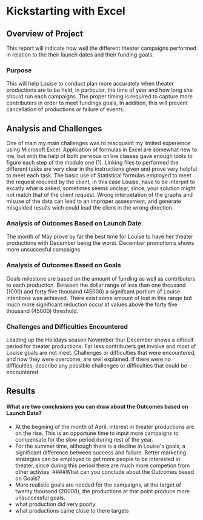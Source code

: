# Kickstarting with Excel
## Overview of Project
This report will indicate how well the different theater campaigns performed in relation to the their launch dates and their funding goals. 
### Purpose
This will help Louise to conduct plan more accurately when theater productions are to be held, in particular, the time of year and how long she should run each campaigns. The proper timing is required to capture more contributers in order to meet fundings goals, In addition, this will prevent cancellation of productions or failure of events. 
## Analysis and Challenges
One of main my main challenges was to reacquaint my limited experience using Microsoft Excel. Application of formulas in Excel are somewhat new to me, but with the help of both pervious online classes gave enough tools to figure each step of the module one (1). Linking files to performed the different tasks are very clear in the instructions given and prove very helpful to meet each task. The basic use of Statistical formulas employed to meet the request required by the client, in this case Louise, have to be interpet to excatly what is asked, sometimes seems unclear, since, your solution might not match that of the client request. Wrong interpetation of the graphs and misuse of the data can lead to an improper assessment, and generate misguided results wich could lead the client in the wrong direction.
### Analysis of Outcomes Based on Launch Date
The month of May prove by far the best time for Louise to have her theater productions with December being the worst. December promotioms shows more unsuccesful campaigns 
### Analysis of Outcomes Based on Goals
Goals milestone are based on the amount of funding as well as contributers to each production. Between the dollar range of less than one thousand (1000) and forty five thousand (45000) a signifcant portiom of Louise intentions was achieved. There exist some amount of lost in this range but much more significant reduction occur at values above the forty five thousand (45000) threshold.
### Challenges and Difficulties Encountered
Leading up the Hoildays season November thur December shows a dificult period for theater productions. Far less contributers get involve and most of Louise goals are not meet. Challenges or difficulties that were encountered, and how they were overcome, are well explained. If there were no difficulties, describe any possible challenges or difficulties that could be encountered
## Results
#### What are two conclusions you can draw about the Outcomes based on Launch Date?
- At the begining of the month of April, interest in theater productions are on the rise. This is an opportune time to input more campaigns to compensate for the slow period during rest of the year. 
- For the summer time, although there is a decline in Louise's goals, a significant difference between success and failure. Better marketing strategies can be employed to get more people to be interested in theater, since during this period there are much more competion from other activies.
####What can you conclude about the Outcomes based on Goals?
- More realistic goals are needed for the campaigns, at the target of twenty thousand (20000), the productions at that point produce more unsuccessful goals. 
- what production did very poorly
- what productions came close to there targets
